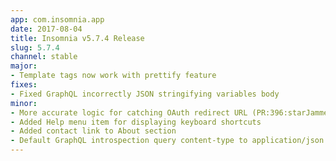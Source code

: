 ```yaml
---
app: com.insomnia.app
date: 2017-08-04
title: Insomnia v5.7.4 Release
slug: 5.7.4
channel: stable
major:
- Template tags now work with prettify feature
fixes:
- Fixed GraphQL incorrectly JSON stringifying variables body
minor:
- More accurate logic for catching OAuth redirect URL (PR:396:starJammer)
- Added Help menu item for displaying keyboard shortcuts
- Added contact link to About section
- Default GraphQL introspection query content-type to application/json
---
```

